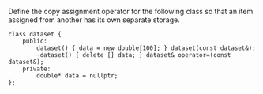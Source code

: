 Define the copy assignment operator for the following class so that an item assigned from another has its own separate storage.

```
class dataset {
    public:
        dataset() { data = new double[100]; } dataset(const dataset&);
        ~dataset() { delete [] data; } dataset& operator=(const dataset&);
    private:
        double* data = nullptr;
};
```
